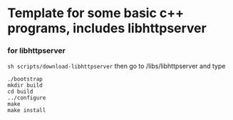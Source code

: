 # Template for some basic c++ programs, includes libhttpserver
### for libhttpserver
```sh scripts/download-libhttpserver```
then go to /libs/libhttpserver and type
```
./bootstrap
mkdir build
cd build
../configure
make
make install
```